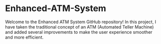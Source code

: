 # Enhanced-ATM-System
Welcome to the Enhanced ATM System GitHub repository! In this project, I have taken the traditional concept of an ATM (Automated Teller Machine) and added several improvements to make the user experience smoother and more efficient.
